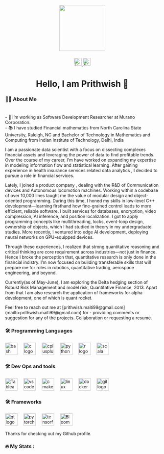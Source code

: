 <div align="center">
  <img height="150" src="https://media.giphy.com/media/M9gbBd9nbDrOTu1Mqx/giphy.gif"  />
</div>

###

<div align="center">
  <a href="https://www.linkedin.com/in/prithwish-maiti/" target="_blank">
    <img
      src="https://img.shields.io/static/v1?message=LinkedIn&logo=linkedin&label=&color=0077B5&logoColor=white&labelColor=&style=for-the-badge"
      height="25"
      alt="LinkedIn logo"
    />
  </a>
  <a href="https://discord.com/users/799513886998134806" target="_blank">
    <img
      src="https://img.shields.io/static/v1?message=Discord&logo=discord&label=&color=7289DA&logoColor=white&style=for-the-badge"
      height="25"
      alt="Discord badge"
    />
  </a>
</div>

###

<h1 align="center">Hello, I am Prithwish 👋</h1>

###

<h3 align="left">👩‍💻  About Me</h3>

###

<p align="left"><br>- 🔭 I’m working as Software Development Researcher at Murano Corporation.<br>- 📚 I have studied Financial mathematics from North Carolina State University, Raleigh, NC
and Bachelor of Technology in Mathematics and Computing from Indian Institute of Technology, Delhi, India
</p>

<p align="left">
I am a passionate data scientist with a focus on dissecting complexes financial assets and leveraging the power of data to find profitable trends. Over the course of my career, I'm have worked on expanding my expertise in modeling information flow and statistical learning. After gaining experience in health insurance services related data analytics , I decided to pursue a role in financial services.
</p>

<p align="left">
Lately, I joined a product company , dealing with the R&D of Communication devices and Autonomous locomotion machines.  Working within a codebase of over 10,000 lines taught me the value of modular design and object-oriented programming. During this time, I honed my skills in low-level C++ development—learning firsthand how fine-grained control leads to more efficient, reliable software. I built services for databases, encryption, video compression, AI inference, and position localization. I got to apply programming concepts like multithreading, locks, event-loop design, ownership of objects, which I had studied in theory in my undergraduate studies. More recently, I ventured into edge AI development, deploying neural networks on GPU-equipped devices. 
</p>

<p align="left">
  Through these experiences, I realized that strong quantitative reasoning and critical thinking are core requirement across industries—not just in finance. Hence I broke the perception that, quantitative research is only done in the financial indistry. I’m now focused on building transferable skills that will prepare me for roles in robotics, quantitative trading, aerospace engineering, and beyond.
</p>

<p align="left"> 
  Currently(as of May-June), I am exploring the Delta hedging section of Robust Risk Management and model risk, Quantitative Finance, 2013. Apart from that I am also research the application of frameworks for alpha development, one of which is quant rocket.
</p>

<p align="left"> 
  Feel free to reach out me at [prithwish.maiti99@gmail.com](mailto:prithwish.maiti99@gmail.com) for -
providing comments or suggestion for any of the projects.
Collaboration or requesting a resume.
</p>

###

<h3 align="left">🛠 Programming Languages </h3>

###

<div align="left">
  <img src="https://skillicons.dev/icons?i=bash" height="40" alt="bash logo"  />
  <img width="12" />
  <img src="https://skillicons.dev/icons?i=c" height="40" alt="c logo"  />
  <img width="12" />
  <img src="https://skillicons.dev/icons?i=cpp" height="40" alt="cplusplus logo"  />
  <img width="12" />
  <img src="https://skillicons.dev/icons?i=py" height="40" alt="python logo"  />
  <img width="12" />
  <img src="https://skillicons.dev/icons?i=r" height="40" alt="r logo"  />
  <img width="12" />
  <img src="https://skillicons.dev/icons?i=scala" height="40" alt="scala logo"  />
</div>

###

<h3 align="left">🛠 Dev Ops and tools</h3>

###

<div align="left">
  <img src="https://cdn.jsdelivr.net/npm/simple-icons@v8/icons/tableau.svg" alt="Tableau" width="40" height="40" />
  <img width="12" />
  <img src="https://skillicons.dev/icons?i=vscode" height="40" alt="vscode logo"  />
  <img width="12" />
  <img src="https://skillicons.dev/icons?i=cmake" height="40" alt="cmake logo"  />
  <img width="12" />
  <img src="https://skillicons.dev/icons?i=linux" height="40" alt="linux logo"  />
  <img width="12" />
  <img src="https://cdn.jsdelivr.net/gh/devicons/devicon/icons/docker/docker-plain-wordmark.svg" height="40" alt="docker logo"  />
  <img width="12" />
   <img src="https://skillicons.dev/icons?i=git" height="40" alt="git logo"  />
  <img width="12" />
</div>

###

<h3 align="left">🛠 Frameworks</h3>

###

<div align="left">
  <img src="https://skillicons.dev/icons?i=qt" height="40" alt="qt logo"  />
  <img width="12" />
  <img src="https://skillicons.dev/icons?i=pytorch" height="40" alt="pytorch logo"  />
  <img width="12" />
  <img src="https://skillicons.dev/icons?i=tensorflow" height="40" alt="tensorflow logo"  />
  <img width="12" />
  <img
    src="https://cdn.jsdelivr.net/npm/simple-icons@v15.0.0/icons/bloomberg.svg" height="40"  alt="Bloomberg" 
    />
</div>

Thanks for checking out my Github profile.

###

<h3 align="left">🔥   My Stats :</h3>

###
